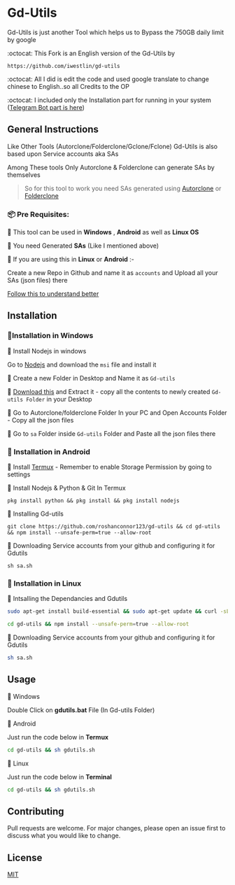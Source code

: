 # Gd-Utils

 Gd-Utils is just another Tool which helps us to Bypass the 750GB daily limit by google

:octocat: This Fork is an English version of the Gd-Utils by 

    https://github.com/iwestlin/gd-utils

:octocat: All I did is edit the code and used google translate to change chinese to English..so all Credits to the OP

:octocat: I included only the Installation part for running in your system ([Telegram Bot part is here](https://github.com/roshanconnor123/Gdutils_Tgbot))
## General Instructions
Like Other Tools (Autorclone/Folderclone/Gclone/Fclone)  Gd-Utils is also based upon Service accounts aka SAs

 Among These tools Only Autorclone & Folderclone can generate SAs by themselves
 
>So for this tool to work you need SAs generated using [Autorclone](https://github.com/xyou365/AutoRclone) or [Folderclone](https://github.com/Spazzlo/folderclone)

### 📦 Pre Requisites:

📣 This tool can be used in **Windows** , **Android** as well as **Linux OS**

📣 You need Generated **SAs** (Like I mentioned above)

📣 If you are using this in **Linux** or **Android** :-

Create a new Repo in Github and name it as `accounts` and Upload all your SAs (json files) there

[Follow this to understand better](https://telegra.ph/Uploading-Service-Accounts-to-Github-07-09)

## Installation

### 🔳Installation in Windows


🌠 Install Nodejs in windows

Go to [Nodejs](https://nodejs.org/dist/v12.18.3/node-v12.18.3-x64.msi) and download the `msi` file and install it

🌠 Create a new Folder in Desktop and Name it as `Gd-utils`

🌠 [Download this](https://github.com/roshanconnor123/gd-utils/archive/master.zip) and Extract it - copy all the contents to newly created `Gd-utils Folder` in your Desktop

🌠 Go to Autorclone/folderclone Folder In your PC and Open Accounts Folder - Copy all the json files

🌠 Go to `sa` Folder inside `Gd-utils` Folder and Paste all the json files there


### 🔳 Installation in Android


🌠 Install [Termux](https://play.google.com/store/apps/details?id=com.termux&hl=en_IN%20%20) - Remember to enable Storage Permission by going to settings

🌠 Install Nodejs & Python & Git In Termux
```
pkg install python && pkg install && pkg install nodejs
```
🌠 Installing Gd-utils
```
git clone https://github.com/roshanconnor123/gd-utils && cd gd-utils && npm install --unsafe-perm=true --allow-root
```
🌠 Downloading Service accounts from your github and configuring it for Gdutils
```
sh sa.sh
```

### 🔳 Installation in Linux

🌠 Intsalling the Dependancies and Gdutils
```bash
sudo apt-get install build-essential && sudo apt-get update && curl -sL https://deb.nodesource.com/setup_14.x | sudo -E bash && sudo apt-get install -y nodejs && git clone https://github.com/roshanconnor123/gd-utils
```
```bash
cd gd-utils && npm install --unsafe-perm=true --allow-root
```
🌠 Downloading Service accounts from your github and configuring it for Gdutils
```bash
sh sa.sh
```

## Usage
🔷 Windows

 Double Click on **gdutils.bat** File (In Gd-utils Folder)

🔷 Android

 Just run the code below in **Termux**
```bash
cd gd-utils && sh gdutils.sh
```
🔷 Linux

 Just run the code below in **Terminal**
```bash
cd gd-utils && sh gdutils.sh
```
## Contributing
Pull requests are welcome. For major changes, please open an issue first to discuss what you would like to change.


## License
[MIT](https://choosealicense.com/licenses/mit/)
